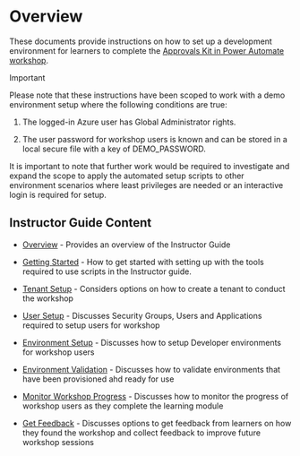 # Overview

These documents provide instructions on how to set up a development environment for learners to complete the [Approvals Kit in Power Automate workshop](https://aka.ms/approvals-kit/learn).

> [!IMPORTANT]
> Please note that these instructions have been scoped to work with a demo environment setup where the following conditions are true:
>
> 1. The logged-in Azure user has Global Administrator rights.
>
> 2. The user password for workshop users is known and can be stored in a local secure file with a key of DEMO_PASSWORD.
>
> It is important to note that further work would be required to investigate and expand the scope to apply the automated setup scripts to other environment scenarios where least privileges are needed or an interactive login is required for setup.

## Instructor Guide Content

- [Overview](./overview.md) - Provides an overview of the Instructor Guide

- [Getting Started](./getting-started.md) - How to get started with setting up with the tools required to use scripts in the Instructor guide.

- [Tenant Setup](./tenant-setup.md) - Considers options on how to create a tenant to conduct the workshop

- [User Setup](./user-setup.md) - Discusses Security Groups, Users and Applications required to setup users for workshop

- [Environment Setup](./environment-setup.md) - Discusses how to setup Developer environments for workshop users

- [Environment Validation](./environment-validation.md) - Discusses how to validate environments that have been provisioned ahd ready for use

- [Monitor Workshop Progress](./monitor-progress.md) - Discusses how to monitor the progress of workshop users as they complete the learning module

- [Get Feedback](./get-feedback.md) - Discusses options to get feedback from learners on how they found the workshop and collect feedback to improve future workshop sessions
